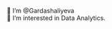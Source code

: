 👋 I’m @Gardashaliyeva <br />
👀 I’m interested in Data Analytics.
<!---
Gardashaliyeva/Gardashaliyeva is a ✨ special ✨ repository because its `README.md` (this file) appears on your GitHub profile.
You can click the Preview link to take a look at your changes.
--->
